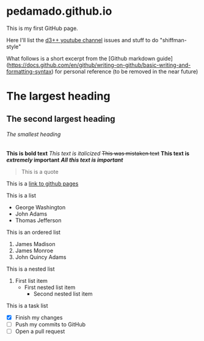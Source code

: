 # pedamado.github.io

This is my first GitHub page.

Here I'll list the [d3++ youtube channel](https://www.youtube.com/watch?v=Sak4oiuew_Q&list=PLEz9y19-UrRZrhMBI1S-RmqHuWWmNU7bu) issues and stuff to do "shiffman-style"


What follows is a short excerpt from the [Github markdown guide] (https://docs.github.com/en/github/writing-on-github/basic-writing-and-formatting-syntax) for personal reference (to be removed in the near future)

# The largest heading
## The second largest heading
###### The smallest heading

**This is bold text**
*This text is italicized*
~~This was mistaken text~~
**This text is _extremely_ important**
***All this text is important***

> This is a quote

This is a [link to github pages](https://pages.github.com/)

This is a list
- George Washington
- John Adams
- Thomas Jefferson

This is an ordered list
1. James Madison
2. James Monroe
3. John Quincy Adams

This is a nested list
1. First list item
   - First nested list item
     - Second nested list item

This is a task list
- [x] Finish my changes
- [ ] Push my commits to GitHub
- [ ] Open a pull request
